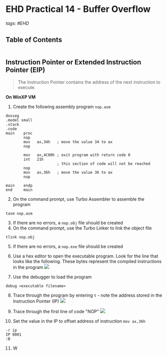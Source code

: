 # EHD Practical 14 - Buffer Overflow

###### tags: #EHD 

## Table of Contents
```toc
```

## Instruction Pointer or Extended Instruction Pointer (EIP)
> The Instruction Pointer contains the address of the next instruction to execute.

**On WinXP VM**
1. Create the following assembly program `nop.asm`
```
dosseg
.model small
.stack
.code
main    proc
        nop
        mov   ax,34h   ; move the value 34 to ax
        nop

        mov   ax,4C00h ; exit program with return code 0
        int   21h
                       ; this section of code will not be reached
        nop
        mov   ax,36h   ; move the value 36 to ax
        nop

main    endp
end     main
```

2. On the command prompt, use Turbo Assembler to assemble the program
```
tasm nop.asm
```

3. If there are no errors, a `nop.obj` file should be created
4. On the command prompt, use the Turbo Linker to link the object file
```
tlink nop.obj
```

5. If there are no errors, a `nop.exe` file should be created
6. Use a hex editor to open the executable program. Look for the line that looks like the following. These bytes represent the compiled instructions in the program
![](https://i.imgur.com/885fHdO.png)

7. Use the debugger to load the program
```
debug <executable filename>
```

8. Trace through the program by entering `t` - note the address stored in the Instruction Pointer (IP)
![](https://i.imgur.com/6OlGHPi.png)

9. Trace through the first line of code "NOP"
![](https://i.imgur.com/acLczLe.png)

10. Set the value in the IP to offset address of instruction `mov ax,36h`
```
-r ip
IP 0001
:B
```

11. W